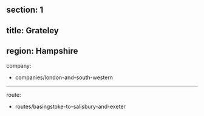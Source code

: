 ﻿section: 1
----
title: Grateley
----
region: Hampshire
----
company:
- companies/london-and-south-western
----
route:
- routes/basingstoke-to-salisbury-and-exeter
